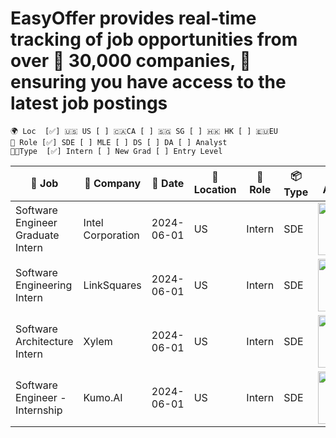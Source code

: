 # EasyOffer provides real-time tracking of job opportunities from over 🚀 30,000 companies, 🚀ensuring you have access to the latest job postings


	🌍 Loc  [✅] 🇺🇸 US [ ] 🇨🇦CA [ ] 🇸🇬 SG [ ] 🇭🇰 HK [ ] 🇪🇺EU 
	🔧 Role [✅] SDE [ ] MLE [ ] DS [ ] DA [ ] Analyst
	🧑‍💻Type  [✅] Intern [ ] New Grad [ ] Entry Level
	

| 💼 Job  | 🏢 Company | 📅 Date | 📍Location | 👥 Role | 📦 Type | ✅ Applied? |
|--------|----------|-------|----------|-------|-------|-----------|
| Software Engineer Graduate Intern | Intel Corporation | 2024-06-01 | US | Intern | SDE | <a href="https://haooffer.net/jobs?pageId=31&infoId=3011"><img src="https://i.imgur.com/w6lyvuC.png" width="84" alt="Apply"></a>  |
| Software Engineering Intern | LinkSquares | 2024-06-01 | US | Intern | SDE | <a href="https://haooffer.net/jobs?pageId=31&infoId=3011"><img src="https://i.imgur.com/w6lyvuC.png" width="84" alt="Apply"></a>  |
| Software Architecture Intern | Xylem | 2024-06-01 | US | Intern | SDE | <a href="https://haooffer.net/jobs?pageId=31&infoId=3011"><img src="https://i.imgur.com/w6lyvuC.png" width="84" alt="Apply"></a>  |
| Software Engineer - Internship | Kumo.AI | 2024-06-01 | US | Intern | SDE | <a href="https://haooffer.net/jobs?pageId=31&infoId=3011"><img src="https://i.imgur.com/w6lyvuC.png" width="84" alt="Apply"></a>  |
